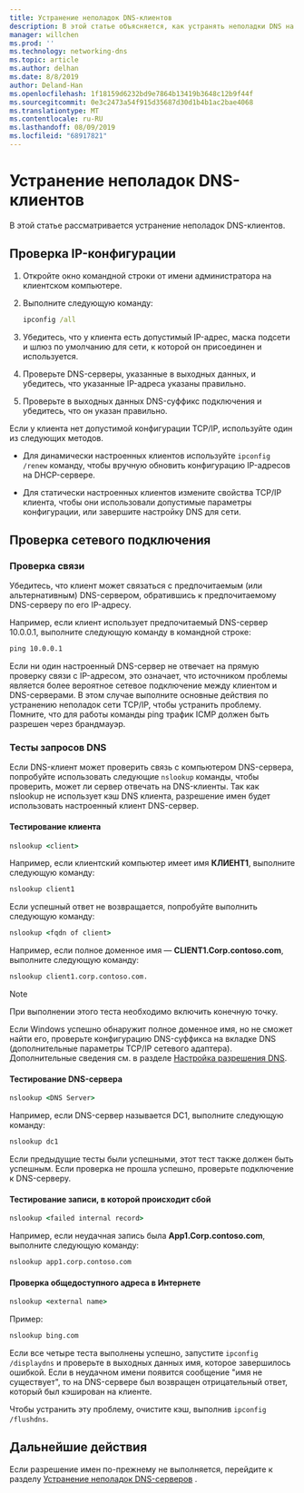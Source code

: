 ```yaml
---
title: Устранение неполадок DNS-клиентов
description: В этой статье объясняется, как устранять неполадки DNS на стороне клиента.
manager: willchen
ms.prod: ''
ms.technology: networking-dns
ms.topic: article
ms.author: delhan
ms.date: 8/8/2019
author: Deland-Han
ms.openlocfilehash: 1f18159d6232bd9e7864b13419b3648c12b9f44f
ms.sourcegitcommit: 0e3c2473a54f915d35687d30d1b4b1ac2bae4068
ms.translationtype: MT
ms.contentlocale: ru-RU
ms.lasthandoff: 08/09/2019
ms.locfileid: "68917821"
---
```

# <a name="troubleshooting-dns-clients"></a>Устранение неполадок DNS-клиентов

В этой статье рассматривается устранение неполадок DNS-клиентов.

## <a name="check-ip-configuration"></a>Проверка IP-конфигурации

1. Откройте окно командной строки от имени администратора на клиентском компьютере.

2. Выполните следующую команду:

   ```cmd
   ipconfig /all
   ```

3. Убедитесь, что у клиента есть допустимый IP-адрес, маска подсети и шлюз по умолчанию для сети, к которой он присоединен и используется.

4. Проверьте DNS-серверы, указанные в выходных данных, и убедитесь, что указанные IP-адреса указаны правильно.

5. Проверьте в выходных данных DNS-суффикс подключения и убедитесь, что он указан правильно.

Если у клиента нет допустимой конфигурации TCP/IP, используйте один из следующих методов.

* Для динамически настроенных клиентов используйте `ipconfig /renew` команду, чтобы вручную обновить конфигурацию IP-адресов на DHCP-сервере.

* Для статически настроенных клиентов измените свойства TCP/IP клиента, чтобы они использовали допустимые параметры конфигурации, или завершите настройку DNS для сети.

## <a name="check-network-connection"></a>Проверка сетевого подключения

### <a name="ping-test"></a>Проверка связи

Убедитесь, что клиент может связаться с предпочитаемым (или альтернативным) DNS-сервером, обратившись к предпочитаемому DNS-серверу по его IP-адресу.

Например, если клиент использует предпочитаемый DNS-сервер 10.0.0.1, выполните следующую команду в командной строке:

```cmd
ping 10.0.0.1
```

Если ни один настроенный DNS-сервер не отвечает на прямую проверку связи с IP-адресом, это означает, что источником проблемы является более вероятное сетевое подключение между клиентом и DNS-серверами. В этом случае выполните основные действия по устранению неполадок сети TCP/IP, чтобы устранить проблему. Помните, что для работы команды ping трафик ICMP должен быть разрешен через брандмауэр.

### <a name="dns-query-tests"></a>Тесты запросов DNS

Если DNS-клиент может проверить связь с компьютером DNS-сервера, попробуйте использовать следующие `nslookup` команды, чтобы проверить, может ли сервер отвечать на DNS-клиенты. Так как nslookup не использует кэш DNS клиента, разрешение имен будет использовать настроенный клиент DNS-сервер.

#### <a name="test-a-client"></a>Тестирование клиента

```cmd
nslookup <client>
```
  
Например, если клиентский компьютер имеет имя **КЛИЕНТ1**, выполните следующую команду:
  
```cmd
nslookup client1
```
  
Если успешный ответ не возвращается, попробуйте выполнить следующую команду:
  
```cmd
nslookup <fqdn of client>
```
  
Например, если полное доменное имя — **CLIENT1.Corp.contoso.com**, выполните следующую команду:

```cmd
nslookup client1.corp.contoso.com.
```

> [!NOTE]
> При выполнении этого теста необходимо включить конечную точку.

Если Windows успешно обнаружит полное доменное имя, но не сможет найти его, проверьте конфигурацию DNS-суффикса на вкладке DNS (дополнительные параметры TCP/IP сетевого адаптера). Дополнительные сведения см. в разделе [Настройка разрешения DNS](https://docs.microsoft.com/previous-versions/tn-archive/dd163570(v=technet.10)#configuring-dns-resolution).

#### <a name="test-the-dns-server"></a>Тестирование DNS-сервера

```cmd
nslookup <DNS Server>
```

Например, если DNS-сервер называется DC1, выполните следующую команду:

```cmd
nslookup dc1
```
Если предыдущие тесты были успешными, этот тест также должен быть успешным. Если проверка не прошла успешно, проверьте подключение к DNS-серверу.

#### <a name="test-the-failing-record"></a>Тестирование записи, в которой происходит сбой

```cmd
nslookup <failed internal record>
```

Например, если неудачная запись была **App1.Corp.contoso.com**, выполните следующую команду:

```cmd
nslookup app1.corp.contoso.com
```

#### <a name="test-a-public-internet-address"></a>Проверка общедоступного адреса в Интернете

```cmd
nslookup <external name>
```

Пример: 
```cmd
nslookup bing.com
```

Если все четыре теста выполнены успешно, запустите `ipconfig /displaydns` и проверьте в выходных данных имя, которое завершилось ошибкой. Если в неудачном имени появится сообщение "имя не существует", то на DNS-сервере был возвращен отрицательный ответ, который был кэширован на клиенте. 

Чтобы устранить эту проблему, очистите кэш, выполнив `ipconfig /flushdns`.

## <a name="next-step"></a>Дальнейшие действия

Если разрешение имен по-прежнему не выполняется, перейдите к разделу [Устранение неполадок DNS-серверов](troubleshoot-dns-server.md) .
